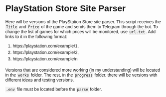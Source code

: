 <head>
  <meta charset="UTF-8">
  <title>PlayStation Store Site Parser</title>
  <style>
    body {
      font-family: Arial, sans-serif;
      margin: 20px;
    }

    h1 {
      font-size: 24px;
      margin-bottom: 10px;
    }

    p {
      margin-bottom: 10px;
    }

    ol {
      margin-bottom: 20px;
    }

    li {
      margin-bottom: 5px;
    }

    code {
      font-family: Consolas, monospace;
      background-color: #f1f1f1;
      padding: 2px;
    }

    pre {
      font-family: Consolas, monospace;
      background-color: #f1f1f1;
      padding: 10px;
      overflow: auto;
    }
  </style>
</head>
<body>
  <h1>PlayStation Store Site Parser</h1>
  <p>Here will be versions of the PlayStation Store site parser. This script receives the <code>Title</code> and <code>Price</code> of the game and sends them to Telegram through the bot. To change the list of games for which prices will be monitored, use <code>url.txt</code>. Add links to it in the following format:</p>
  <ol>
    <li>https://playstation.com/example/1,</li>
    <li>https://playstation.com/example/2,</li>
    <li>https://playstation.com/example/n</li>
  </ol>

  <p>Versions that are considered more working (in my understanding) will be located in the <code>works</code> folder. The rest, in the <code>progress</code> folder, there will be versions with different ideas and testing versions.</p>

  <p><code>.env</code> file must be located before the <code>parse</code> folder.</p>
